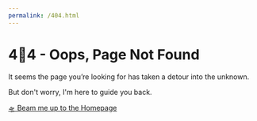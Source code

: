 ```yaml
---
permalink: /404.html
---
```


# 4🤖4 - Oops, Page Not Found

It seems the page you’re looking for has taken a detour into the unknown.

But don't worry, I'm here to guide you back.

[🛸 Beam me up to the Homepage](https://junwatu.com)
